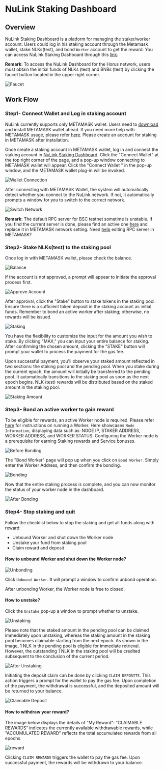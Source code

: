 # NuLink Staking Dashboard

## Overview
NuLink Staking Dashboard is a platform for managing the staker/worker account. Users could log in his staking account through the Metamask wallet, stake NLKs(test), and bond `Worker` account to get the reward. You can access NuLink Staking Dashboard through this [link](https://dashboard.testnet.nulink.org).

**Remark:**
To access the NuLink Dashboard for the Horus network, users must obtain the initial funds of NLKs (test) and BNBs (test) by clicking the faucet button located in the upper right corner.

![Faucet](../../miscellaneous/img/dashboard/faucet.png)  


## Work Flow

### Step1- Connect Wallet and Log in staking account

NuLink currently supports only METAMASK wallet. Users need to [download](https://metamask.io/download/) and install METAMASK wallet ahead. If you need more help with METAMASK usage, please refer [here](https://metamask.io/faqs/). Please create an account for staking in METAMASK after installation. 

Once create a staking account in METAMASK wallet, log in and connect the staking account in [NuLink Staking Dashboard](https://dashboard.testnet.nulink.org). Click the "Connect Wallet" at the top right corner of the page, and a pop-up window connecting to METAMASK wallet will appear. Click the "Connect Wallet " in the pop-up window, and the METAMASK wallet plug-in will be invoked.  

![Wallet Connection](../../miscellaneous/img/dashboard/connectWallet.png)  

After connecting with METAMASK Wallet, the system will automatically detect whether you connect to the NuLink network. If not, it automatically prompts a window for you to switch to the correct network.  

![Switch Network](../../miscellaneous/img/dashboard/networkError.png)  

**Remark:** The default RPC server for BSC testnet sometime is unstable. If you find the current server is done, please find an active one [here](https://chainlist.org/)  and replace it in METAMASK network setting. Need [help](https://metamask.zendesk.com/hc/en-us/articles/4404424659995-User-Guide-Custom-networks-and-sidechains) editing RPC server in METAMASK?

### Step2- Stake NLKs(test) to the staking pool
Once log in with METAMASK wallet, please check the balance.

![Balance](../../miscellaneous/img/dashboard/balance.png)

If the account is not approved, a prompt will appear to initiate the approval process first.

![Approve Account](../../miscellaneous/img/dashboard/approve.png)

After approval, click the "Stake" button to stake tokens in the staking pool. Ensure there is a sufficient token deposit in the staking account as initial funds. Remember to bond an active worker after staking; otherwise, no rewards will be issued.

![Staking](../../miscellaneous/img/dashboard/staking.png)  


You have the flexibility to customize the input for the amount you wish to stake. By clicking "MAX," you can input your entire balance for staking. After confirming the chosen amount, clicking the "STAKE" button will prompt your wallet to process the payment for the gas fee.

Upon successful payment, you'll observe your staked amount reflected in two sections: the staking pool and the pending pool. When you stake during the current epoch, the amount will initially be transferred to the pending pool. It automatically transitions to the staking pool as soon as the next epoch begins. NLK (test) rewards will be distributed based on the staked amount in the staking pool.

![Staking Amount](../../miscellaneous/img/dashboard/stakingamount.jpg)



### Step3- Bond an active worker to gain reward


To be eligible for rewards, an active Worker node is required. Please refer [here](nulink_worker.md) for instructions on running a Worker. Here showcases `Node Information`, displaying data such as: NODE IP, STAKER ADDRESS, WORKER ADDRESS, and WORKER STATUS. Configuring the Worker node is a prerequisite for earning Staking rewards and Service bonuses.


![Before Bonding](../../miscellaneous/img/dashboard/node1.png)


The "Bond Worker" page will pop up when you click on `Bond Worker`. Simply enter the Worker Address, and then confirm the bonding.

![Bonding](../../miscellaneous/img/dashboard/bondWorker2.png)

Now that the entire staking process is complete, and  you can now monitor the status of your worker node in the dashboard.

![After Bonding](../../miscellaneous/img/dashboard/node2.png)

### Step4- Stop staking and quit

Follow the checklist below to stop the staking and get all funds along with reward:
* Unbound Worker and shut down the Worker node
* Unstake your fund from staking pool
* Claim reward and deposit

#### How to unbound Worker and shut down the Worker node?

![Unbonding](../../miscellaneous/img/dashboard/node2.png)

Click  `Unbound Worker`. It will prompt a window to confirm unbond operation. 


After unbonding Worker, the Worker node is free to closed.

#### How to unstake?
Click the `Unstake` pop-up a  window to prompt whether to unstake. 

 ![Unstaking](../../miscellaneous/img/dashboard/unstake.png)

Please note that the staked amount in the pending pool can be claimed immediately upon unstaking, whereas the staking amount in the staking pool becomes claimable starting from the next epoch. 
As shown in the image,  1 NLK in the pending pool is eligible for immediate retrieval. However, the outstanding 1 NLK in the staking pool will be credited subsequent to the conclusion of the current period.

![After Unstaking](../../miscellaneous/img/dashboard/unstake2.png)

Initiating the deposit claim can be done by clicking `CLAIM DEPOSITS`. This action triggers a prompt for the wallet to pay the gas fee. Upon completion of the payment, the withdrawal is successful, and the deposited amount will be returned to your balance.

![Claimable Deposit](../../miscellaneous/img/dashboard/unstake3.png)

#### How to withdraw your reward?

The image below displays the details of "My Reward": 
"CLAIMABLE REWARDS" indicates the currently available withdrawable rewards, 
while "ACCUMULATED REWARD" reflects the total accumulated rewards from all epochs. 


![reward](../../miscellaneous/img/dashboard/reward.png)

Clicking `CLAIM REWARDS` triggers the wallet to pay the gas fee. 
Upon successful payment, the rewards will be withdrawn to your balance.

